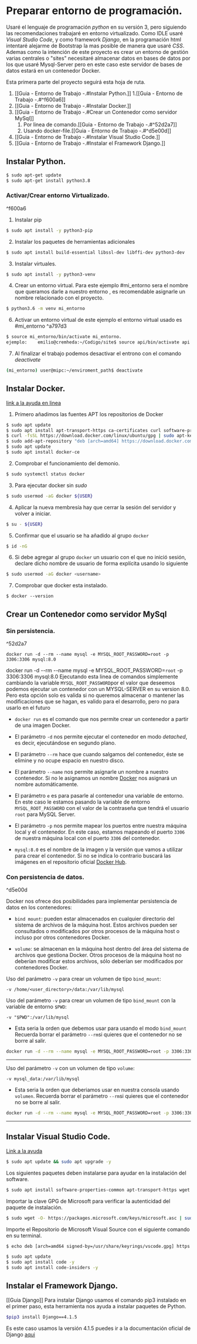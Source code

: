 # Preparar entorno de programación.
Usaré el lenguaje de programación *python* en su versión 3, pero siguiendo las recomendaciones trabajaré en entorno virtualizado. Como IDLE usaré *Visual Studio Code*, y como framework *Django*, en la programación html intentaré alejarme de Bootstrap la mas posible de manera que usaré *CSS*. Ademas como la intención de este proyecto es crear un entorno de gestión varias centrales o "sites" necesitaré almacenar datos en bases de datos por los que usaré Mysql-Server pero en este caso este servidor de bases de datos estará en un contenedor Docker.

Esta primera parte del proyecto seguirá esta hoja de ruta.
1. [[Guia - Entorno de Trabajo -.#Instalar Python.]]
	1.[[Guia - Entorno de Trabajo -.#^f600a6]]
3. [[Guia - Entorno de Trabajo -.#Instalar Docker.]] 
4. [[Guia - Entorno de Trabajo -.#Crear un Contenedor como servidor MySql]]
	1. Por linea de comando.[[Guia - Entorno de Trabajo -.#^52d2a7]]
	2. Usando docker-file.[[Guia - Entorno de Trabajo -.#^d5e00d]]
4. [[Guia - Entorno de Trabajo -.#Instalar Visual Studio Code.]]
5. [[Guia - Entorno de Trabajo -.#Instalar el Framework Django.]]

## Instalar Python.

```bash
$ sudo apt-get update
$ sudo apt-get install python3.8
```

### Activar/Crear entorno Virtualizado.

^f600a6

1. Instalar pip

```bash
$ sudo apt install -y python3-pip
```
2. Instalar los paquetes de herramientas adicionales
```bash
$ sudo apt install build-essential libssl-dev libffi-dev python3-dev
```
3. Instalar virtuales. 
```bash
$ sudo apt install -y python3-venv
```
4. Crear un entorno virtual. Para este ejemplo #mi_entorno sera el nombre que queramos darle a nuestro entorno , es recomendable asignarle un nombre relacionado con el proyecto.
```bash
$ python3.6 -m venv mi_entorno
```
6. Activar un entorno virtual de este ejemplo el entorno virtual usado es #mi_entorno  ^a797d3
```bash
$ source mi_entorno/bin/activate mi_entorno.
ejemplo:	emilio@cremheda:~/Codigo/site$ source api/bin/activate api
```
7. Al finalizar el trabajo podemos desactivar el entrono con el comando *deactivate*
```bash
(mi_entorno) user@mipc:~/enviroment_path$ deactivate 
```
## Instalar Docker.

[link a la ayuda en linea](https://www.digitalocean.com/community/tutorials/how-to-install-and-use-docker-on-ubuntu-20-04-es)

1. Primero añadimos las fuentes APT los repositorios de Docker

```bash
$ sudo apt update
$ sudo apt install apt-transport-https ca-certificates curl software-properties-common # Paquetes de requisitos previos.
$ curl -fsSL https://download.docker.com/linux/ubuntu/gpg | sudo apt-key add - # Añadimos la clave GPG del repositorio de Docker
$ sudo add-apt-repository "deb [arch=amd64] https://download.docker.com/linux/ubuntu focal stable" #Agregar el repositorio de Docker a las fuestes APT
$ sudo apt update
$ sudo apt install docker-ce
```

2. Comprobar el funcionamiento del demonio.
```bash
$ sudo systemctl status docker
```
3. Para ejecutar docker sin _sudo_
```bash
$ sudo usermod -aG docker ${USER}
```
4. Aplicar la nueva membresía hay que cerrar la sesión del servidor y volver a iniciar.
```bash
$ su - ${USER}
```
5. Confirmar que el usuario se ha añadido al grupo `docker`
```bash
$ id -nG
```
6. Si debe agregar al grupo `docker` un usuario con el que no inició sesión, declare dicho nombre de usuario de forma explícita usando lo siguiente
```bash
$ sudo usermod -aG docker <username>
```
7. Comprobar que docker esta instalado.
```hash
$ docker --version
```
## Crear un Contenedor como servidor MySql
### Sin persistencia.

^52d2a7

```
docker run -d --rm --name mysql -e MYSQL_ROOT_PASSWORD=root -p 3306:3306 mysql:8.0
```
docker run -d --rm --name mysql -e MYSQL_ROOT_PASSWORD=`root` -p 3306:3306 mysql:8.0 Ejecutando esta linea de comandos simplemente cambiando la variable `MYSQL_ROOT_PASSWORD`por el valor que deseemos podemos ejecutar un contenedor con un MYSQL-SERVER en su version 8.0. Pero esta opción solo es valida si no queremos almacenar o mantener las modificaciones que se hagan, es valido para el desarrollo, pero no para usarlo en el futuro
-   `docker run` es el comando que nos permite crear un contenedor a partir de una imagen Docker.
    
-   El parámetro `-d` nos permite ejecutar el contenedor en modo _detached_, es decir, ejecutándose en segundo plano.
    
-   El parámetro `--rm` hace que cuando salgamos del contenedor, éste se elimine y no ocupe espacio en nuestro disco.
    
-   El parámetro `--name` nos permite asignarle un nombre a nuestro contenedor. Si no le asignamos un nombre [Docker](https://www.docker.com) nos asignará un nombre automáticamente.
    
-   El parámetro `e` es para pasarle al contenedor una variable de entorno. En este caso le estamos pasando la variable de entorno `MYSQL_ROOT_PASSWORD` con el valor de la contraseña que tendrá el usuario `root` para MySQL Server.
    
-   El parámetro `-p` nos permite mapear los puertos entre nuestra máquina local y el contenedor. En este caso, estamos mapeando el puerto `3306` de nuestra máquina local con el puerto `3306` del contenedor.
    
-   `mysql:8.0` es el nombre de la imagen y la versión que vamos a utilizar para crear el contenedor. Si no se indica lo contrario buscará las imágenes en el repositorio oficial [Docker Hub](https://hub.docker.com).

### Con persistencia de datos.

^d5e00d

Docker nos ofrece dos posibilidades para implementar persistencia de datos en los contenedores:

-   `bind mount`: pueden estar almacenados en cualquier directorio del sistema de archivos de la máquina host. Estos archivos pueden ser consultados o modificados por otros procesos de la máquina host o incluso por otros contenedores Docker.
    
-   `volume`: se almacenan en la máquina host dentro del área del sistema de archivos que gestiona Docker. Otros procesos de la máquina host no deberían modificar estos archivos, sólo deberían ser modificados por contenedores Docker.

Uso del parámetro `-v` para crear un volumen de tipo `bind_mount`:

```
-v /home/<user_directory>/data:/var/lib/mysql
```
Uso del parámetro `-v` para crear un volumen de tipo `bind_mount` con la variable de entorno `$PWD`:
```
-v "$PWD":/var/lib/mysql
```

* Esta seria la orden que debemos usar para usando el modo `bind_mount` Recuerda borrar el parámetro `--rm`si quieres que el contenedor no se borre al salir.
```bash
docker run -d --rm --name mysql -e MYSQL_ROOT_PASSWORD=root -p 3306:3306 -v "$PWD":/var/lib/mysql mysql:8.0
```
***
Uso del parámetro `-v` con un volumen de tipo `volume`:
```
-v mysql_data:/var/lib/mysql
```

* Esta seria la orden que deberiamos usar en nuestra consola usando `volumen`. Recuerda borrar el parámetro `--rm`si quieres que el contenedor no se borre al salir.
```bash
docker run -d --rm --name mysql -e MYSQL_ROOT_PASSWORD=root -p 3306:3306 -v mysql_data:/var/lib/mysql mysql:8.0
```
***
## Instalar Visual Studio Code.
[Link a la ayuda](https://es.linuxcapable.com/c%C3%B3mo-instalar-visual-studio-code-vs-code-en-linux-mint-20/)

```bash
$ sudo apt update && sudo apt upgrade -y
```

Los siguientes paquetes deben instalarse para ayudar en la instalación del software.

```bash
$ sudo apt install software-properties-common apt-transport-https wget -y
```

Importar la clave GPG de Microsoft para verificar la autenticidad del paquete de instalación.

```bash
$ sudo wget -O- https://packages.microsoft.com/keys/microsoft.asc | sudo gpg --dearmor | sudo tee /usr/share/keyrings/vscode.gpg
```

Importe el Repositorio de Microsoft Visual Source con el siguiente comando en su terminal.

```bash
$ echo deb [arch=amd64 signed-by=/usr/share/keyrings/vscode.gpg] https://packages.microsoft.com/repos/vscode stable main | sudo tee /etc/apt/sources.list.d/vscode.list
```

```bash
$ sudo apt update
$ sudo apt install code -y
$ sudo apt install code-insiders -y
```
## Instalar el Framework Django.
[[Guia Django]]
Para instalar Django usamos el comando pip3 instalado en el primer paso, esta herramienta nos ayuda a instalar paquetes de Python.
```bash
$pip3 install Django==4.1.5
```
Es este caso usamos la versión 4.1.5 puedes ir a la documentación oficial de Django [aqui](https://www.djangoproject.com/)
